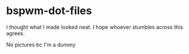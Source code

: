# bspwm-dot-files

I thought what I made looked neat. I hope whoever stumbles across this agrees.

No pictures bc I'm a dummy
